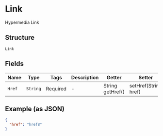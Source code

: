 
# Link

Hypermedia Link

## Structure

`Link`

## Fields

| Name | Type | Tags | Description | Getter | Setter |
|  --- | --- | --- | --- | --- | --- |
| `Href` | `String` | Required | - | String getHref() | setHref(String href) |

## Example (as JSON)

```json
{
  "href": "href8"
}
```

